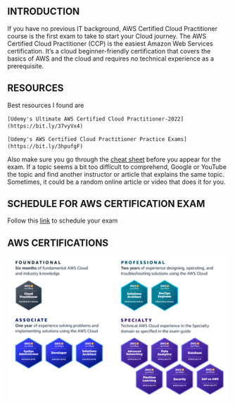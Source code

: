 ## INTRODUCTION
If you have no previous IT background, AWS Certified Cloud Practitioner course is the first exam to take to start your Cloud journey. The AWS Certified Cloud Practitioner (CCP) is the easiest Amazon Web Services certification. It’s a cloud beginner-friendly certification that covers the basics of AWS and the cloud and requires no technical experience as a prerequisite.

## RESOURCES
Best resources I found are 
```
[Udemy's Ultimate AWS Certified Cloud Practitioner-2022](https://bit.ly/37vyVx4)  
```
```
[Udemy's AWS Certified Cloud Practitioner Practice Exams](https://bit.ly/3hpufgF)
```

Also make sure you go through the [cheat sheet](AWS_CPE-keyterms.xlsx) before you appear for the exam. If a topic seems a bit too difficult to comprehend, Google or YouTube the topic and find another instructor or article that explains the same topic. Sometimes, it could be a random online article or video that does it for you.

## SCHEDULE FOR AWS CERTIFICATION EXAM
Follow this [link](https://aws.amazon.com/certification/) to schedule your exam

## AWS CERTIFICATIONS
![AWS Certifications](./images/Available%20aws%20certifications.png)

